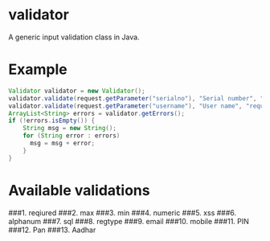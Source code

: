# validator
A generic input validation class in Java.

# Example

```java
Validator validator = new Validator();
validator.validate(request.getParameter("serialno"), "Serial number", "required:numeric");
validator.validate(request.getParameter("username"), "User name", "required:alphanum");
ArrayList<String> errors = validator.getErrors();
if (!errors.isEmpty()) {
    String msg = new String();
    for (String error : errors)         
      msg = msg + error;
    }
} 
```
# Available validations

###1. reqiured
###2. max
###3. min
###4. numeric
###5. xss
###6. alphanum
###7. sql
###8. regtype
###9. email
###10. mobile
###11. PIN
###12. Pan
###13. Aadhar

